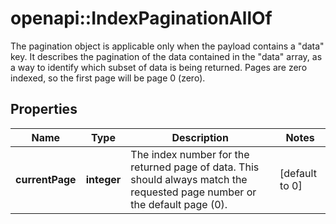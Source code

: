 # openapi::IndexPaginationAllOf

The pagination object is applicable only when the payload contains a \"data\" key. It describes the pagination of the data contained in the \"data\" array, as a way to identify which subset of data is being returned.   Pages are zero indexed, so the first page will be page 0 (zero).
## Properties
Name | Type | Description | Notes
------------ | ------------- | ------------- | -------------
**currentPage** | **integer** | The index number for the returned page of data. This should always match the requested page number or the default page (0). | [default to 0]



